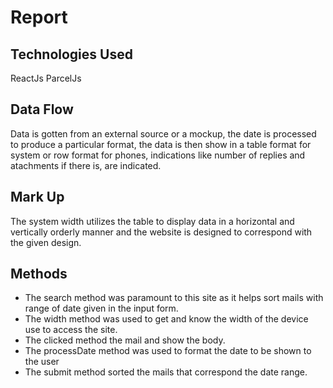 # Report

## Technologies Used
ReactJs
ParcelJs

## Data Flow
Data is gotten from an external source or a mockup, the date is processed to produce a particular format, the data is then show in a table format for system or row format for phones, indications like number of replies and atachments if there is, are indicated.

## Mark Up
The system width utilizes the table to display data in a horizontal and vertically orderly manner and the website is designed to correspond with the given design.

## Methods
- The search method was paramount to this site as it helps sort mails with range of date given in the input form. 
- The width method was used to get and know the width of the device use to access the site.
- The clicked method the mail and show the body.
- The processDate method was used to format the date to be shown to the user
- The submit method sorted the mails that correspond the date range.